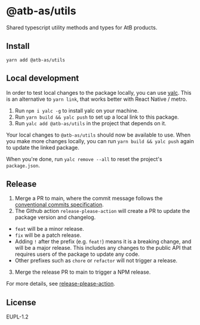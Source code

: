 # @atb-as/utils

Shared typescript utility methods and types for AtB products.

## Install

```
yarn add @atb-as/utils
```

## Local development

In order to test local changes to the package locally, you can use [yalc](https://github.com/wclr/yalc). This is an alternative to `yarn link`, that works better with React Native / metro.

1. Run `npm i yalc -g` to install yalc on your machine.
2. Run `yarn build && yalc push` to set up a local link to this package.
3. Run `yalc add @atb-as/utils` in the project that depends on it.

Your local changes to `@atb-as/utils` should now be available to use. When you make more changes locally, you can run `yarn build && yalc push` again to update the linked package.

When you're done, run `yalc remove --all` to reset the project's `package.json`.

## Release

1. Merge a PR to main, where the commit message follows the [conventional commits specification](https://www.conventionalcommits.org/en/v1.0.0/).
2. The Github action `release-please-action` will create a PR to update the package version and changelog.
  - `feat` will be a minor release.
  - `fix` will be a patch release.
  - Adding `!` after the prefix (e.g. `feat!`) means it is a breaking change, and will be a major release. This includes any changes to the public API that requires users of the package to update any code.
  - Other prefixes such as `chore` or `refactor` will not trigger a release.
3. Merge the release PR to main to trigger a NPM release.

For more details, see [release-please-action](https://github.com/marketplace/actions/release-please-action).

## License

EUPL-1.2
